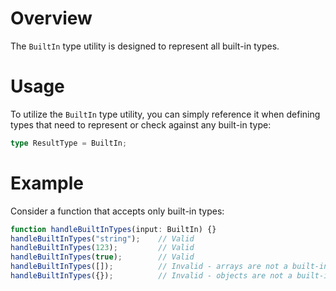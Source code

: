 # Overview
The `BuiltIn` type utility is designed to represent all built-in types.

# Usage
To utilize the `BuiltIn` type utility, you can simply reference it when defining types that need to represent or check against any built-in type:
```typescript
type ResultType = BuiltIn;
```

# Example
Consider a function that accepts only built-in types:
```typescript
function handleBuiltInTypes(input: BuiltIn) {}
handleBuiltInTypes("string");    // Valid
handleBuiltInTypes(123);         // Valid
handleBuiltInTypes(true);        // Valid
handleBuiltInTypes([]);          // Invalid - arrays are not a built-in type in this context
handleBuiltInTypes({});          // Invalid - objects are not a built-in type in this context
```
